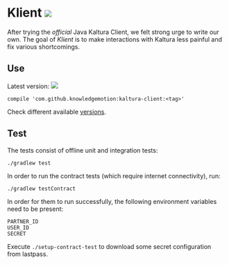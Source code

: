 # Klient  [![](https://ci.boclips.com/api/v1/teams/main/pipelines/kaltura-client/jobs/internal-tests/badge)](https://ci.boclips.com/teams/main/pipelines/kaltura-client) 

After trying the *official* Java Kaltura Client, we felt strong urge to write our own.
The goal of *Klient* is to make interactions with Kaltura less painful and fix various shortcomings.

## Use
Latest version: [![](https://jitpack.io/v/knowledgemotion/kaltura-client.svg)](https://jitpack.io/#knowledgemotion/kaltura-client)

```
compile 'com.github.knowledgemotion:kaltura-client:<tag>'
```

Check different available [versions](https://jitpack.io/#knowledgemotion/kaltura-client).

## Test

The tests consist of offline unit and integration tests:

    ./gradlew test

In order to run the contract tests (which require internet connectivity), run:

    ./gradlew testContract

In order for them to run successfully, the following environment variables need to be present:

    PARTNER_ID
    USER_ID
    SECRET

Execute `./setup-contract-test` to download some secret configuration from lastpass.